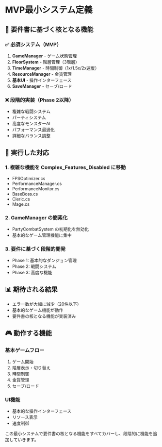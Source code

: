 # MVP最小システム定義

## 🎯 要件書に基づく核となる機能

### ✅ 必須システム（MVP）
1. **GameManager** - ゲーム状態管理
2. **FloorSystem** - 階層管理（3階層）
3. **TimeManager** - 時間制御（1x/1.5x/2x速度）
4. **ResourceManager** - 金貨管理
5. **基本UI** - 操作インターフェース
6. **SaveManager** - セーブ/ロード

### ❌ 段階的実装（Phase 2以降）
- 複雑な戦闘システム
- パーティシステム
- 高度なモンスターAI
- パフォーマンス最適化
- 詳細なバランス調整

## 🔧 実行した対応

### 1. 複雑な機能を Complex_Features_Disabled に移動
- FPSOptimizer.cs
- PerformanceManager.cs
- PerformanceMonitor.cs
- BaseBoss.cs
- Cleric.cs
- Mage.cs

### 2. GameManager の簡素化
- PartyCombatSystem の初期化を無効化
- 基本的なゲーム管理機能に集中

### 3. 要件に基づく段階的開発
- Phase 1: 基本的なダンジョン管理
- Phase 2: 戦闘システム
- Phase 3: 高度な機能

## 📊 期待される結果

- エラー数が大幅に減少（20件以下）
- 基本的なゲーム機能が動作
- 要件書の核となる機能が実装済み

## 🎮 動作する機能

### 基本ゲームフロー
1. ゲーム開始
2. 階層表示・切り替え
3. 時間制御
4. 金貨管理
5. セーブ/ロード

### UI機能
- 基本的な操作インターフェース
- リソース表示
- 速度制御

この最小システムで要件書の核となる機能をすべてカバーし、段階的に機能を追加していきます。